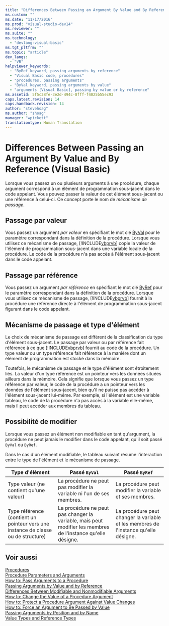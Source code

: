 ```yaml
---
title: "Differences Between Passing an Argument By Value and By Reference (Visual Basic) | Microsoft Docs"
ms.custom: ""
ms.date: "11/17/2016"
ms.prod: "visual-studio-dev14"
ms.reviewer: ""
ms.suite: ""
ms.technology: 
  - "devlang-visual-basic"
ms.tgt_pltfrm: ""
ms.topic: "article"
dev_langs: 
  - "VB"
helpviewer_keywords: 
  - "ByRef keyword, passing arguments by reference"
  - "Visual Basic code, procedures"
  - "procedures, passing arguments"
  - "ByVal keyword, passing arguments by value"
  - "arguments [Visual Basic], passing by value or by reference"
ms.assetid: 5f5c38fe-3e2d-494c-8fff-f4025b55ec93
caps.latest.revision: 14
caps.handback.revision: 14
author: "stevehoag"
ms.author: "shoag"
manager: "wpickett"
translationtype: Human Translation
---
```

# Differences Between Passing an Argument By Value and By Reference (Visual Basic)
Lorsque vous passez un ou plusieurs arguments à une procédure, chaque argument correspond à un élément de programmation sous\-jacent dans le code appelant.  Vous pouvez passer la valeur de cet élément sous\-jacent ou une référence à celui\-ci.  Ce concept porte le nom de *mécanisme de passage*.  
  
## Passage par valeur  
 Vous passez un argument *par valeur* en spécifiant le mot clé [ByVal](../../../../visual-basic/language-reference/modifiers/byval.md) pour le paramètre correspondant dans la définition de la procédure.  Lorsque vous utilisez ce mécanisme de passage, [!INCLUDE[vbprvb](../../../../csharp/programming-guide/concepts/linq/includes/vbprvb_md.md)] copie la valeur de l'élément de programmation sous\-jacent dans une variable locale de la procédure.  Le code de la procédure n'a pas accès à l'élément sous\-jacent dans le code appelant.  
  
## Passage par référence  
 Vous passez un argument *par référence* en spécifiant le mot clé [ByRef](../../../../visual-basic/language-reference/modifiers/byref.md) pour le paramètre correspondant dans la définition de la procédure.  Lorsque vous utilisez ce mécanisme de passage, [!INCLUDE[vbprvb](../../../../csharp/programming-guide/concepts/linq/includes/vbprvb_md.md)] fournit à la procédure une référence directe à l'élément de programmation sous\-jacent figurant dans le code appelant.  
  
## Mécanisme de passage et type d'élément  
 Le choix de mécanisme de passage est différent de la classification du type d'élément sous\-jacent.  Le passage par valeur ou par référence fait référence à ce que [!INCLUDE[vbprvb](../../../../csharp/programming-guide/concepts/linq/includes/vbprvb_md.md)] fournit au code de la procédure.  Un type valeur ou un type référence fait référence à la manière dont un élément de programmation est stocké dans la mémoire.  
  
 Toutefois, le mécanisme de passage et le type d'élément sont étroitement liés.  La valeur d'un type référence est un pointeur vers les données situées ailleurs dans la mémoire.  Cela signifie que lorsque vous passez un type référence par valeur, le code de la procédure a un pointeur vers les données de l'élément sous\-jacent, bien qu'il ne puisse pas accéder à l'élément sous\-jacent lui\-même.  Par exemple, si l'élément est une variable tableau, le code de la procédure n'a pas accès à la variable elle\-même, mais il peut accéder aux membres du tableau.  
  
## Possibilité de modifier  
 Lorsque vous passez un élément non modifiable en tant qu'argument, la procédure ne peut jamais le modifier dans le code appelant, qu'il soit passé `ByVal` ou `ByRef`.  
  
 Dans le cas d'un élément modifiable, le tableau suivant résume l'interaction entre le type de l'élément et le mécanisme de passage.  
  
|Type d'élément|Passé `ByVal`|Passé `ByRef`|  
|--------------------|-------------------|-------------------|  
|Type valeur \(ne contient qu'une valeur\)|La procédure ne peut pas modifier la variable ni l'un de ses membres.|La procédure peut modifier la variable et ses membres.|  
|Type référence \(contient un pointeur vers une instance de classe ou de structure\)|La procédure ne peut pas changer la variable, mais peut modifier les membres de l'instance qu'elle désigne.|La procédure peut changer la variable et les membres de l'instance qu'elle désigne.|  
  
## Voir aussi  
 [Procedures](../../../../visual-basic/programming-guide/language-features/procedures/index.md)   
 [Procedure Parameters and Arguments](../../../../visual-basic/programming-guide/language-features/procedures/procedure-parameters-and-arguments.md)   
 [How to: Pass Arguments to a Procedure](../../../../visual-basic/programming-guide/language-features/procedures/how-to-pass-arguments-to-a-procedure.md)   
 [Passing Arguments by Value and by Reference](../../../../visual-basic/programming-guide/language-features/procedures/passing-arguments-by-value-and-by-reference.md)   
 [Differences Between Modifiable and Nonmodifiable Arguments](../../../../visual-basic/programming-guide/language-features/procedures/differences-between-modifiable-and-nonmodifiable-arguments.md)   
 [How to: Change the Value of a Procedure Argument](../../../../visual-basic/programming-guide/language-features/procedures/how-to-change-the-value-of-a-procedure-argument.md)   
 [How to: Protect a Procedure Argument Against Value Changes](../../../../visual-basic/programming-guide/language-features/procedures/how-to-protect-a-procedure-argument-against-value-changes.md)   
 [How to: Force an Argument to Be Passed by Value](../../../../visual-basic/programming-guide/language-features/procedures/how-to-force-an-argument-to-be-passed-by-value.md)   
 [Passing Arguments by Position and by Name](../../../../visual-basic/programming-guide/language-features/procedures/passing-arguments-by-position-and-by-name.md)   
 [Value Types and Reference Types](../../../../visual-basic/programming-guide/language-features/data-types/value-types-and-reference-types.md)